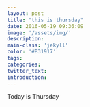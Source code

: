 ```yaml
---
layout: post
title: "this is thursday"
date: 2016-05-19 09:36:09
image: '/assets/img/'
description:
main-class: 'jekyll'
color: '#B31917'
tags:
categories:
twitter_text:
introduction:
---
```


Today is Thursday

